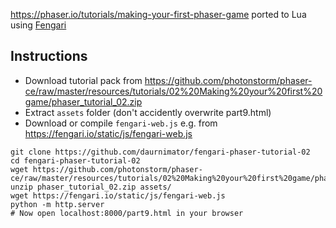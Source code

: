 https://phaser.io/tutorials/making-your-first-phaser-game ported to Lua using [Fengari](https://fengari.io/)

## Instructions

  - Download tutorial pack from https://github.com/photonstorm/phaser-ce/raw/master/resources/tutorials/02%20Making%20your%20first%20game/phaser_tutorial_02.zip
  - Extract `assets` folder (don't accidently overwrite part9.html)
  - Download or compile `fengari-web.js` e.g. from https://fengari.io/static/js/fengari-web.js

```
git clone https://github.com/daurnimator/fengari-phaser-tutorial-02
cd fengari-phaser-tutorial-02
wget https://github.com/photonstorm/phaser-ce/raw/master/resources/tutorials/02%20Making%20your%20first%20game/phaser_tutorial_02.zip
unzip phaser_tutorial_02.zip assets/
wget https://fengari.io/static/js/fengari-web.js
python -m http.server
# Now open localhost:8000/part9.html in your browser
```
